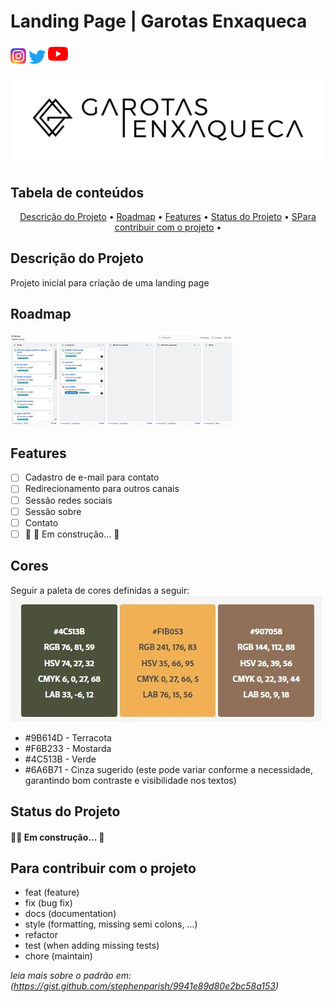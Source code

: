 # Landing Page | Garotas Enxaqueca

[![Instagram](./static/instagram-logo.png)](https://instagram.com/garotasenxaqueca)
[![Twitter](./static/twitter-logo.png)](https://twitter.com/calmacah)
[![Youtube](./static/youtube-logo.png)](https://www.youtube.com/c/garotasenxaqueca)

![](./static/01_GE_Logo_black.png)

## Tabela de conteúdos

<p align="center">
 <a href="#Descrição do Projeto">Descrição do Projeto</a> •
 <a href="#roadmap">Roadmap</a> •
 <a href="#Features">Features</a> •
 <a href="#Status do Projeto">Status do Projeto</a> •
 <a href="#Para contribuir com o projeto">SPara contribuir com o projeto</a> •
</p>

## Descrição do Projeto
<p> Projeto inicial para criação de uma landing page</p>

## Roadmap
![](./static/roadmap.jpg)

## Features

- [ ] Cadastro de e-mail para contato
- [ ] Redirecionamento para outros canais
- [ ] Sessão redes sociais
- [ ] Sessão sobre
- [ ] Contato
- [ ] 🚧 🚀 Em construção...  🚧

## Cores

Seguir a paleta de cores definidas a seguir:
![](./static/paleta-cores.jpg)

- #9B614D - Terracota
- #F6B233 - Mostarda
- #4C513B - Verde
- #6A6B71 - Cinza sugerido (este pode variar conforme a necessidade, garantindo bom contraste e visibilidade nos textos)

## Status do Projeto
<h4>
	🚧🚀 Em construção...  🚧
</h4>

## Para contribuir com o projeto

- feat (feature)
- fix (bug fix)
- docs (documentation)
- style (formatting, missing semi colons, …)
- refactor
- test (when adding missing tests)
- chore (maintain)

*leia mais sobre o padrão em: (https://gist.github.com/stephenparish/9941e89d80e2bc58a153)*
